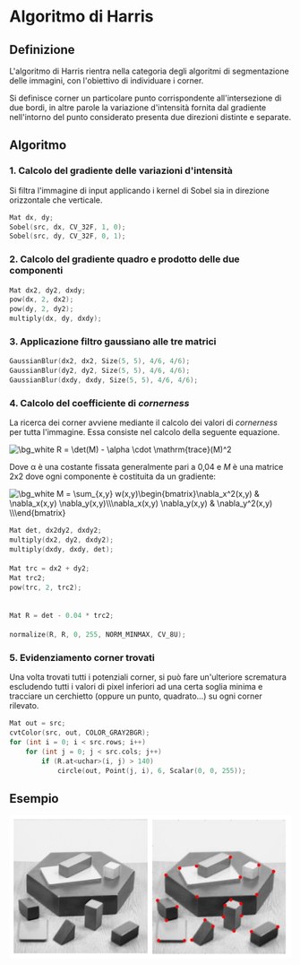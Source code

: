 # Algoritmo di Harris

## Definizione

L'algoritmo di Harris rientra nella categoria degli algoritmi di segmentazione delle immagini, con l'obiettivo di individuare i corner.

Si definisce corner un particolare punto corrispondente all'intersezione di due bordi, in altre parole la variazione d'intensità fornita dal gradiente nell'intorno del punto considerato presenta due direzioni distinte e separate.

## Algoritmo

### 1. Calcolo del gradiente delle variazioni d'intensità

Si filtra l'immagine di input applicando i kernel di Sobel sia in direzione orizzontale che verticale.

```c++
Mat dx, dy;
Sobel(src, dx, CV_32F, 1, 0);
Sobel(src, dy, CV_32F, 0, 1);
```

### 2. Calcolo del gradiente quadro e prodotto delle due componenti

```c++
Mat dx2, dy2, dxdy;
pow(dx, 2, dx2);
pow(dy, 2, dy2);
multiply(dx, dy, dxdy);
```

### 3. Applicazione filtro gaussiano alle tre matrici

```c++
GaussianBlur(dx2, dx2, Size(5, 5), 4/6, 4/6);
GaussianBlur(dy2, dy2, Size(5, 5), 4/6, 4/6);
GaussianBlur(dxdy, dxdy, Size(5, 5), 4/6, 4/6);
```

### 4. Calcolo del coefficiente di *cornerness*

La ricerca dei corner avviene mediante il calcolo dei valori di *cornerness* per tutta l'immagine. Essa consiste nel calcolo della seguente equazione.

<img src="https://latex.codecogs.com/png.image?\dpi{120}&space;\bg_white&space;R&space;=&space;\det(M)&space;-&space;\alpha&space;\cdot&space;\mathrm{trace}(M)^2" title="\bg_white R = \det(M) - \alpha \cdot \mathrm{trace}(M)^2" />

Dove α è una costante fissata generalmente pari a 0,04 e *M* è una matrice 2x2 dove ogni componente è costituita da un gradiente:

<img src="https://latex.codecogs.com/png.image?\dpi{120}&space;\bg_white&space;M&space;=&space;\sum_{x,y}&space;w(x,y)\begin{bmatrix}\nabla_x^2(x,y)&space;&&space;\nabla_x(x,y)&space;\nabla_y(x,y)\\\nabla_x(x,y)&space;\nabla_y(x,y)&space;&&space;\nabla_y^2(x,y)&space;\\\end{bmatrix}" title="\bg_white M = \sum_{x,y} w(x,y)\begin{bmatrix}\nabla_x^2(x,y) & \nabla_x(x,y) \nabla_y(x,y)\\\nabla_x(x,y) \nabla_y(x,y) & \nabla_y^2(x,y) \\\end{bmatrix}" />

```c++
Mat det, dx2dy2, dxdy2;
multiply(dx2, dy2, dxdy2);
multiply(dxdy, dxdy, det);

Mat trc = dx2 + dy2;
Mat trc2;
pow(trc, 2, trc2);


Mat R = det - 0.04 * trc2;

normalize(R, R, 0, 255, NORM_MINMAX, CV_8U);
```

### 5. Evidenziamento corner trovati

Una volta trovati tutti i potenziali corner, si può fare un'ulteriore scrematura escludendo tutti i valori di pixel inferiori ad una certa soglia minima e tracciare un cerchietto (oppure un punto, quadrato...) su ogni corner rilevato.

```c++
Mat out = src;
cvtColor(src, out, COLOR_GRAY2BGR);
for (int i = 0; i < src.rows; i++)
	for (int j = 0; j < src.cols; j++)
		if (R.at<uchar>(i, j) > 140)
			circle(out, Point(j, i), 6, Scalar(0, 0, 255));
```

## Esempio

![Harris](fig/harris.png)
